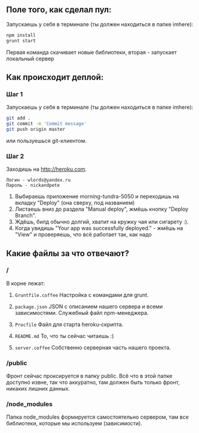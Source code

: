 ## Поле того, как сделал пул:
Запускаешь у себя в терминале (ты должен находиться в папке imhere):

```sh
npm install
grunt start
```

Первая команда скачивает новые библиотеки, вторая - запускает локальный сервер

## Как происходит деплой:

### Шаг 1
Запускаешь у себя в терминале (ты должен находиться в папке imhere):

```sh
git add .
git commit -m 'Commit message'
git push origin master
```

или пользуешься git-клиентом.

### Шаг 2
Заходишь на http://heroku.com.

```
Логин - wlords@yandex.ru
Пароль - nickandpete
```

1. Выбираешь приложение morning-tundra-5050 и переходишь на вкладку "Deploy" (она сверху, под названием)
2. Листаешь вниз до раздела "Manual deploy", жмёшь кнопку "Deploy Branch".
3. Ждёшь, билд обычно долгий, хватит на кружку чая или сигарету :).
4. Когда увидишь "Your app was successfully deployed." - жмёшь на "View" и проверяешь, что всё работает так, как надо

## Какие файлы за что отвечают?

### /
В корне лежат:

1. `Gruntfile.coffee`
Настройка с командами для grunt.

2. `package.json`
JSON с описанием нашего сервера и всеми зависимостями. Служебный файл npm-менеджера.

3. `Procfile`
Файл для старта heroku-скрипта.

4. `README.md`
То, что ты сейчас читаешь :)

5. `server.coffee`
Собственно серверная часть нашего проекта.

### /public
Фронт сейчас проксируется в папку public. Всё что в этой папке доступно извне, так что аккуратно, там должен быть только фронт, никаких лишних данных.

### /node_modules
Папка node_modules формируется самостоятельно сервером, там все библиотеки, которые мы используем (зависимости).

